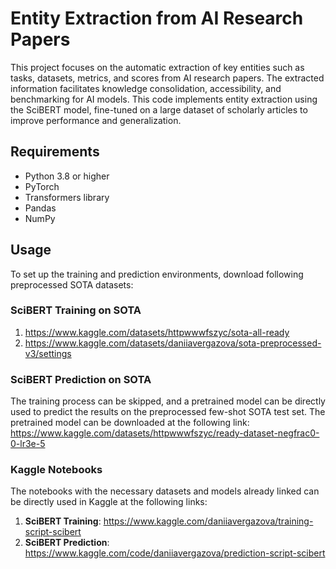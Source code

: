 # Entity Extraction from AI Research Papers

This project focuses on the automatic extraction of key entities such as tasks, datasets, metrics, and scores from AI research papers. The extracted information facilitates knowledge consolidation, accessibility, and benchmarking for AI models. This code implements entity extraction using the SciBERT model, fine-tuned on a large dataset of scholarly articles to improve performance and generalization.

## Requirements

- Python 3.8 or higher
- PyTorch
- Transformers library
- Pandas
- NumPy

## Usage
To set up the training and prediction environments, download following preprocessed SOTA datasets:

### SciBERT Training on SOTA 
1. https://www.kaggle.com/datasets/httpwwwfszyc/sota-all-ready
2. https://www.kaggle.com/datasets/daniiavergazova/sota-preprocessed-v3/settings

### SciBERT Prediction on SOTA
The training process can be skipped, and a pretrained model can be directly used to predict the results on the preprocessed few-shot SOTA test set. The pretrained model can be downloaded at the following link: https://www.kaggle.com/datasets/httpwwwfszyc/ready-dataset-negfrac0-0-lr3e-5

### Kaggle Notebooks
The notebooks with the necessary datasets and models already linked can be directly used in Kaggle at the following links:
1. **SciBERT Training**: https://www.kaggle.com/daniiavergazova/training-script-scibert
2. **SciBERT Prediction**: https://www.kaggle.com/code/daniiavergazova/prediction-script-scibert
